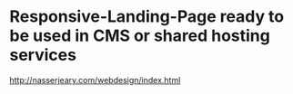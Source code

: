 # Responsive-Landing-Page ready to be used in CMS or shared hosting services


http://nasserjeary.com/webdesign/index.html
